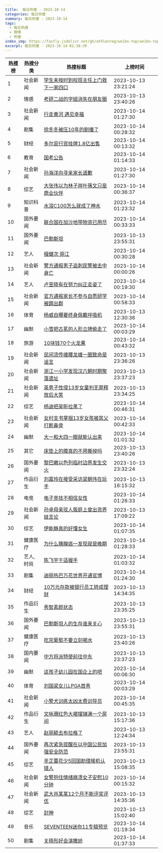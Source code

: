 ```yaml
---
title:  每日热搜 - 2023-10-14
categories: 每日热搜
summary: 每日热搜 - 2023-10-14
tags:
  - 每日热搜
  - 微博
  - 热搜
index_img: https://fastly.jsdelivr.net/gh/athlonreg/weibo-top/weibo-top.jpeg
excerpt: 每日热搜 - 2023-10-14 01:38:39
---
```


| 热搜榜 | 热搜分类 | 热搜标题 | 上榜时间 |
| --- | --- | --- | --- |
| 1 | 社会新闻 | [学生未按时到校班主任上门救下一家四口](https://s.weibo.com/weibo%3Fq%3D%2523%E5%AD%A6%E7%94%9F%E6%9C%AA%E6%8C%89%E6%97%B6%E5%88%B0%E6%A0%A1%E7%8F%AD%E4%B8%BB%E4%BB%BB%E4%B8%8A%E9%97%A8%E6%95%91%E4%B8%8B%E4%B8%80%E5%AE%B6%E5%9B%9B%E5%8F%A3%2523) | 2023-10-13 23:21:24 | 
| 2 | 情感 | [考研二战的学姐消失在朋友圈](https://s.weibo.com/weibo%3Fq%3D%2523%E8%80%83%E7%A0%94%E4%BA%8C%E6%88%98%E7%9A%84%E5%AD%A6%E5%A7%90%E6%B6%88%E5%A4%B1%E5%9C%A8%E6%9C%8B%E5%8F%8B%E5%9C%88%2523) | 2023-10-13 23:40:26 | 
| 3 | 社会新闻 | [行走黄河 遇见幸福](https://s.weibo.com/weibo%3Fq%3D%2523%E8%A1%8C%E8%B5%B0%E9%BB%84%E6%B2%B3%20%E9%81%87%E8%A7%81%E5%B9%B8%E7%A6%8F%2523) | 2023-10-14 01:27:30 | 
| 4 | 剧集 | [徐冬冬被压10年的剧播了](https://s.weibo.com/weibo%3Fq%3D%2523%E5%BE%90%E5%86%AC%E5%86%AC%E8%A2%AB%E5%8E%8B10%E5%B9%B4%E7%9A%84%E5%89%A7%E6%92%AD%E4%BA%86%2523) | 2023-10-14 00:28:32 | 
| 5 | 财经 | [多尔衮行宫挂牌1.8亿出售](https://s.weibo.com/weibo%3Fq%3D%2523%E5%A4%9A%E5%B0%94%E8%A1%AE%E8%A1%8C%E5%AE%AB%E6%8C%82%E7%89%8C1.8%E4%BA%BF%E5%87%BA%E5%94%AE%2523) | 2023-10-14 00:13:32 | 
| 6 | 教育 | [国考公告](https://s.weibo.com/weibo%3Fq%3D%2523%E5%9B%BD%E8%80%83%E5%85%AC%E5%91%8A%2523) | 2023-10-14 01:14:33 | 
| 7 | 社会新闻 | [孙海洋向寻亲家长道歉](https://s.weibo.com/weibo%3Fq%3D%2523%E5%AD%99%E6%B5%B7%E6%B4%8B%E5%90%91%E5%AF%BB%E4%BA%B2%E5%AE%B6%E9%95%BF%E9%81%93%E6%AD%89%2523) | 2023-10-14 01:27:30 | 
| 8 | 综艺 | [大张伟以为林子祥叶蒨文只是商业伙伴](https://s.weibo.com/weibo%3Fq%3D%2523%E5%A4%A7%E5%BC%A0%E4%BC%9F%E4%BB%A5%E4%B8%BA%E6%9E%97%E5%AD%90%E7%A5%A5%E5%8F%B6%E8%92%A8%E6%96%87%E5%8F%AA%E6%98%AF%E5%95%86%E4%B8%9A%E4%BC%99%E4%BC%B4%2523) | 2023-10-14 00:36:37 | 
| 9 | 知识科普 | [水溶C100怎么就成了神水](https://s.weibo.com/weibo%3Fq%3D%2523%E6%B0%B4%E6%BA%B6C100%E6%80%8E%E4%B9%88%E5%B0%B1%E6%88%90%E4%BA%86%E7%A5%9E%E6%B0%B4%2523) | 2023-10-14 01:23:32 | 
| 10 | 国外要闻 | [联合国在加沙地带物资已用尽](https://s.weibo.com/weibo%3Fq%3D%2523%E8%81%94%E5%90%88%E5%9B%BD%E5%9C%A8%E5%8A%A0%E6%B2%99%E5%9C%B0%E5%B8%A6%E7%89%A9%E8%B5%84%E5%B7%B2%E7%94%A8%E5%B0%BD%2523) | 2023-10-14 00:33:33 | 
| 11 | 国外要闻 | [巴勒斯坦](https://s.weibo.com/weibo%3Fq%3D%2523%E5%B7%B4%E5%8B%92%E6%96%AF%E5%9D%A6%2523) | 2023-10-13 23:55:31 | 
| 12 | 艺人 | [檀健次 丽江](https://s.weibo.com/weibo%3Fq%3D%2523%E6%AA%80%E5%81%A5%E6%AC%A1%20%E4%B8%BD%E6%B1%9F%2523) | 2023-10-14 00:30:28 | 
| 13 | 社会新闻 | [警方通报男子追刺民警被击中身亡](https://s.weibo.com/weibo%3Fq%3D%2523%E8%AD%A6%E6%96%B9%E9%80%9A%E6%8A%A5%E7%94%B7%E5%AD%90%E8%BF%BD%E5%88%BA%E6%B0%91%E8%AD%A6%E8%A2%AB%E5%87%BB%E4%B8%AD%E8%BA%AB%E4%BA%A1%2523) | 2023-10-14 00:00:26 | 
| 14 | 艺人 | [卢昱晓有在努力纠正走姿了](https://s.weibo.com/weibo%3Fq%3D%2523%E5%8D%A2%E6%98%B1%E6%99%93%E6%9C%89%E5%9C%A8%E5%8A%AA%E5%8A%9B%E7%BA%A0%E6%AD%A3%E8%B5%B0%E5%A7%BF%E4%BA%86%2523) | 2023-10-14 00:19:30 | 
| 15 | 社会新闻 | [官方通报家长不参与自愿研学被踢出群](https://s.weibo.com/weibo%3Fq%3D%2523%E5%AE%98%E6%96%B9%E9%80%9A%E6%8A%A5%E5%AE%B6%E9%95%BF%E4%B8%8D%E5%8F%82%E4%B8%8E%E8%87%AA%E6%84%BF%E7%A0%94%E5%AD%A6%E8%A2%AB%E8%B8%A2%E5%87%BA%E7%BE%A4%2523) | 2023-10-14 00:58:33 | 
| 16 | 体育 | [杨威自曝要终身佩戴呼吸机](https://s.weibo.com/weibo%3Fq%3D%2523%E6%9D%A8%E5%A8%81%E8%87%AA%E6%9B%9D%E8%A6%81%E7%BB%88%E8%BA%AB%E4%BD%A9%E6%88%B4%E5%91%BC%E5%90%B8%E6%9C%BA%2523) | 2023-10-13 12:30:36 | 
| 17 | 幽默 | [小雪把古茗的人形立牌偷走了](https://s.weibo.com/weibo%3Fq%3D%2523%E5%B0%8F%E9%9B%AA%E6%8A%8A%E5%8F%A4%E8%8C%97%E7%9A%84%E4%BA%BA%E5%BD%A2%E7%AB%8B%E7%89%8C%E5%81%B7%E8%B5%B0%E4%BA%86%2523) | 2023-10-14 00:03:29 | 
| 18 | 旅游 | [10块钱70个火龙果](https://s.weibo.com/weibo%3Fq%3D%252310%E5%9D%97%E9%92%B170%E4%B8%AA%E7%81%AB%E9%BE%99%E6%9E%9C%2523) | 2023-10-14 00:43:32 | 
| 19 | 社会新闻 | [民间流传缠腰龙缠一圈致命是谣言](https://s.weibo.com/weibo%3Fq%3D%2523%E6%B0%91%E9%97%B4%E6%B5%81%E4%BC%A0%E7%BC%A0%E8%85%B0%E9%BE%99%E7%BC%A0%E4%B8%80%E5%9C%88%E8%87%B4%E5%91%BD%E6%98%AF%E8%B0%A3%E8%A8%80%2523) | 2023-10-13 23:36:26 | 
| 20 | 社会新闻 | [浙江一小学发现汉六朝时期聚落遗址](https://s.weibo.com/weibo%3Fq%3D%2523%E6%B5%99%E6%B1%9F%E4%B8%80%E5%B0%8F%E5%AD%A6%E5%8F%91%E7%8E%B0%E6%B1%89%E5%85%AD%E6%9C%9D%E6%97%B6%E6%9C%9F%E8%81%9A%E8%90%BD%E9%81%97%E5%9D%80%2523) | 2023-10-13 23:37:23 | 
| 21 | 社会新闻 | [英男子性侵13岁女童判无罪释放后大笑](https://s.weibo.com/weibo%3Fq%3D%2523%E8%8B%B1%E7%94%B7%E5%AD%90%E6%80%A7%E4%BE%B513%E5%B2%81%E5%A5%B3%E7%AB%A5%E5%88%A4%E6%97%A0%E7%BD%AA%E9%87%8A%E6%94%BE%E5%90%8E%E5%A4%A7%E7%AC%91%2523) | 2023-10-13 23:34:25 | 
| 22 | 综艺 | [杨迪把吴昕拉黑了](https://s.weibo.com/weibo%3Fq%3D%2523%E6%9D%A8%E8%BF%AA%E6%8A%8A%E5%90%B4%E6%98%95%E6%8B%89%E9%BB%91%E4%BA%86%2523) | 2023-10-14 00:46:31 | 
| 23 | 社会新闻 | [女村支书掌掴13岁女孩被其父打断鼻骨](https://s.weibo.com/weibo%3Fq%3D%2523%E5%A5%B3%E6%9D%91%E6%94%AF%E4%B9%A6%E6%8E%8C%E6%8E%B413%E5%B2%81%E5%A5%B3%E5%AD%A9%E8%A2%AB%E5%85%B6%E7%88%B6%E6%89%93%E6%96%AD%E9%BC%BB%E9%AA%A8%2523) | 2023-10-14 00:42:33 | 
| 24 | 幽默 | [大一和大四一眼就能认出来](https://s.weibo.com/weibo%3Fq%3D%2523%E5%A4%A7%E4%B8%80%E5%92%8C%E5%A4%A7%E5%9B%9B%E4%B8%80%E7%9C%BC%E5%B0%B1%E8%83%BD%E8%AE%A4%E5%87%BA%E6%9D%A5%2523) | 2023-10-14 01:01:32 | 
| 25 | 其它 | [床垫上的膜真的不用撕掉吗](https://s.weibo.com/weibo%3Fq%3D%2523%E5%BA%8A%E5%9E%AB%E4%B8%8A%E7%9A%84%E8%86%9C%E7%9C%9F%E7%9A%84%E4%B8%8D%E7%94%A8%E6%92%95%E6%8E%89%E5%90%97%2523) | 2023-10-13 23:40:26 | 
| 26 | 国外要闻 | [黎巴嫩以色列临时边界发生交火](https://s.weibo.com/weibo%3Fq%3D%2523%E9%BB%8E%E5%B7%B4%E5%AB%A9%E4%BB%A5%E8%89%B2%E5%88%97%E4%B8%B4%E6%97%B6%E8%BE%B9%E7%95%8C%E5%8F%91%E7%94%9F%E4%BA%A4%E7%81%AB%2523) | 2023-10-13 23:32:24 | 
| 27 | 作品衍生 | [刘嘉玲在接受采访梁朝伟在玩手](https://s.weibo.com/weibo%3Fq%3D%2523%E5%88%98%E5%98%89%E7%8E%B2%E5%9C%A8%E6%8E%A5%E5%8F%97%E9%87%87%E8%AE%BF%E6%A2%81%E6%9C%9D%E4%BC%9F%E5%9C%A8%E7%8E%A9%E6%89%8B%2523) | 2023-10-13 16:15:32 | 
| 28 | 电竞 | [电子竞技不相信女性](https://s.weibo.com/weibo%3Fq%3D%2523%E7%94%B5%E5%AD%90%E7%AB%9E%E6%8A%80%E4%B8%8D%E7%9B%B8%E4%BF%A1%E5%A5%B3%E6%80%A7%2523) | 2023-10-14 01:26:33 | 
| 29 | 社会新闻 | [孙卓母亲驳人贩庭上曾出资养娃言论](https://s.weibo.com/weibo%3Fq%3D%2523%E5%AD%99%E5%8D%93%E6%AF%8D%E4%BA%B2%E9%A9%B3%E4%BA%BA%E8%B4%A9%E5%BA%AD%E4%B8%8A%E6%9B%BE%E5%87%BA%E8%B5%84%E5%85%BB%E5%A8%83%E8%A8%80%E8%AE%BA%2523) | 2023-10-13 17:09:22 | 
| 30 | 综艺 | [伊能静真的好懂女生](https://s.weibo.com/weibo%3Fq%3D%2523%E4%BC%8A%E8%83%BD%E9%9D%99%E7%9C%9F%E7%9A%84%E5%A5%BD%E6%87%82%E5%A5%B3%E7%94%9F%2523) | 2023-10-14 01:07:35 | 
| 31 | 健康医疗 | [为什么胰腺癌一发现就是晚期](https://s.weibo.com/weibo%3Fq%3D%2523%E4%B8%BA%E4%BB%80%E4%B9%88%E8%83%B0%E8%85%BA%E7%99%8C%E4%B8%80%E5%8F%91%E7%8E%B0%E5%B0%B1%E6%98%AF%E6%99%9A%E6%9C%9F%2523) | 2023-10-14 01:28:33 | 
| 32 | 艺人,时尚 | [陈飞宇于适握手](https://s.weibo.com/weibo%3Fq%3D%2523%E9%99%88%E9%A3%9E%E5%AE%87%E4%BA%8E%E9%80%82%E6%8F%A1%E6%89%8B%2523) | 2023-10-14 01:03:32 | 
| 33 | 剧集 | [迪丽热巴万花世界开通官博](https://s.weibo.com/weibo%3Fq%3D%2523%E8%BF%AA%E4%B8%BD%E7%83%AD%E5%B7%B4%E4%B8%87%E8%8A%B1%E4%B8%96%E7%95%8C%E5%BC%80%E9%80%9A%E5%AE%98%E5%8D%9A%2523) | 2023-10-14 01:24:30 | 
| 34 | 财经 | [10万元存款被银行员工转成理财](https://s.weibo.com/weibo%3Fq%3D%252310%E4%B8%87%E5%85%83%E5%AD%98%E6%AC%BE%E8%A2%AB%E9%93%B6%E8%A1%8C%E5%91%98%E5%B7%A5%E8%BD%AC%E6%88%90%E7%90%86%E8%B4%A2%2523) | 2023-10-13 14:34:35 | 
| 35 | 作品衍生 | [秀智素颜状态](https://s.weibo.com/weibo%3Fq%3D%2523%E7%A7%80%E6%99%BA%E7%B4%A0%E9%A2%9C%E7%8A%B6%E6%80%81%2523) | 2023-10-13 23:35:25 | 
| 36 | 国外要闻 | [巴勒斯坦人的生存谁来关心](https://s.weibo.com/weibo%3Fq%3D%2523%E5%B7%B4%E5%8B%92%E6%96%AF%E5%9D%A6%E4%BA%BA%E7%9A%84%E7%94%9F%E5%AD%98%E8%B0%81%E6%9D%A5%E5%85%B3%E5%BF%83%2523) | 2023-10-13 23:55:31 | 
| 37 | 健康医疗 | [吃完葡萄不要立刻喝水](https://s.weibo.com/weibo%3Fq%3D%2523%E5%90%83%E5%AE%8C%E8%91%A1%E8%90%84%E4%B8%8D%E8%A6%81%E7%AB%8B%E5%88%BB%E5%96%9D%E6%B0%B4%2523) | 2023-10-13 23:40:26 | 
| 38 | 国内要闻 | [中方将派特使前往中东](https://s.weibo.com/weibo%3Fq%3D%2523%E4%B8%AD%E6%96%B9%E5%B0%86%E6%B4%BE%E7%89%B9%E4%BD%BF%E5%89%8D%E5%BE%80%E4%B8%AD%E4%B8%9C%2523) | 2023-10-13 23:37:23 | 
| 39 | 幽默 | [这孩子幼儿园在国企上的吧](https://s.weibo.com/weibo%3Fq%3D%2523%E8%BF%99%E5%AD%A9%E5%AD%90%E5%B9%BC%E5%84%BF%E5%9B%AD%E5%9C%A8%E5%9B%BD%E4%BC%81%E4%B8%8A%E7%9A%84%E5%90%A7%2523) | 2023-10-14 00:06:30 | 
| 40 | 体育 | [刘国梁女儿LPGA首秀](https://s.weibo.com/weibo%3Fq%3D%2523%E5%88%98%E5%9B%BD%E6%A2%81%E5%A5%B3%E5%84%BFLPGA%E9%A6%96%E7%A7%80%2523) | 2023-10-14 00:03:29 | 
| 41 | 社会新闻 | [小警犬训练太凶太费训导员](https://s.weibo.com/weibo%3Fq%3D%2523%E5%B0%8F%E8%AD%A6%E7%8A%AC%E8%AE%AD%E7%BB%83%E5%A4%AA%E5%87%B6%E5%A4%AA%E8%B4%B9%E8%AE%AD%E5%AF%BC%E5%91%98%2523) | 2023-10-14 00:45:35 | 
| 42 | 作品衍生 | [文咏珊红色大裙摆铺满一个房间](https://s.weibo.com/weibo%3Fq%3D%2523%E6%96%87%E5%92%8F%E7%8F%8A%E7%BA%A2%E8%89%B2%E5%A4%A7%E8%A3%99%E6%91%86%E9%93%BA%E6%BB%A1%E4%B8%80%E4%B8%AA%E6%88%BF%E9%97%B4%2523) | 2023-10-13 15:17:36 | 
| 43 | 艺人 | [赵丽颖去布拉格了](https://s.weibo.com/weibo%3Fq%3D%2523%E8%B5%B5%E4%B8%BD%E9%A2%96%E5%8E%BB%E5%B8%83%E6%8B%89%E6%A0%BC%E4%BA%86%2523) | 2023-10-13 12:24:34 | 
| 44 | 国外要闻 | [再次紧急提醒在以中国公民加强安全防范](https://s.weibo.com/weibo%3Fq%3D%2523%E5%86%8D%E6%AC%A1%E7%B4%A7%E6%80%A5%E6%8F%90%E9%86%92%E5%9C%A8%E4%BB%A5%E4%B8%AD%E5%9B%BD%E5%85%AC%E6%B0%91%E5%8A%A0%E5%BC%BA%E5%AE%89%E5%85%A8%E9%98%B2%E8%8C%83%2523) | 2023-10-13 23:55:31 | 
| 45 | 综艺 | [辛芷蕾花少5回国助理接机认错人](https://s.weibo.com/weibo%3Fq%3D%2523%E8%BE%9B%E8%8A%B7%E8%95%BE%E8%8A%B1%E5%B0%915%E5%9B%9E%E5%9B%BD%E5%8A%A9%E7%90%86%E6%8E%A5%E6%9C%BA%E8%AE%A4%E9%94%99%E4%BA%BA%2523) | 2023-10-13 15:08:35 | 
| 46 | 社会新闻 | [女警抱住情绪崩溃女子安慰10分钟](https://s.weibo.com/weibo%3Fq%3D%2523%E5%A5%B3%E8%AD%A6%E6%8A%B1%E4%BD%8F%E6%83%85%E7%BB%AA%E5%B4%A9%E6%BA%83%E5%A5%B3%E5%AD%90%E5%AE%89%E6%85%B010%E5%88%86%E9%92%9F%2523) | 2023-10-14 00:15:32 | 
| 47 | 社会新闻 | [武大肖某某12个月不能评奖评优](https://s.weibo.com/weibo%3Fq%3D%2523%E6%AD%A6%E5%A4%A7%E8%82%96%E6%9F%90%E6%9F%9012%E4%B8%AA%E6%9C%88%E4%B8%8D%E8%83%BD%E8%AF%84%E5%A5%96%E8%AF%84%E4%BC%98%2523) | 2023-10-13 14:35:36 | 
| 48 | 综艺 | [封神](https://s.weibo.com/weibo%3Fq%3D%2523%E5%B0%81%E7%A5%9E%2523) | 2023-10-13 15:02:40 | 
| 49 | 音乐 | [SEVENTEEN迷你11专辑预览](https://s.weibo.com/weibo%3Fq%3D%2523SEVENTEEN%E8%BF%B7%E4%BD%A011%E4%B8%93%E8%BE%91%E9%A2%84%E8%A7%88%2523) | 2023-10-14 01:19:34 | 
| 50 | 剧集 | [关晓彤好会演撒娇](https://s.weibo.com/weibo%3Fq%3D%2523%E5%85%B3%E6%99%93%E5%BD%A4%E5%A5%BD%E4%BC%9A%E6%BC%94%E6%92%92%E5%A8%87%2523) | 2023-10-14 01:37:33 | 
